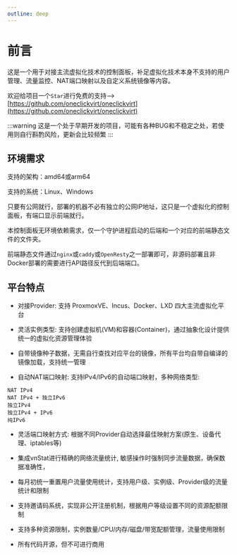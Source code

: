 ```yaml
---
outline: deep
---
```


# 前言

这是一个用于对接主流虚拟化技术的控制面板，补足虚拟化技术本身不支持的用户管理、流量监控、NAT端口映射以及自定义系统镜像等内容。

欢迎给项目一个```Star```进行免费的支持-->[https://github.com/oneclickvirt/oneclickvirt](https://github.com/oneclickvirt/oneclickvirt)

:::warning
这是一个处于早期开发的项目，可能有各种BUG和不稳定之处，若使用则自行斟酌风险，更新会比较频繁
:::

## 环境需求

支持的架构：amd64或arm64

支持的系统：Linux、Windows

只要有公网就行，部署的机器不必有独立的公网IP地址，这只是一个虚拟化的控制面板，有端口显示前端就行。

本控制面板无环境依赖需求，仅一个守护进程启动的后端和一个对应的前端静态文件的文件夹。

前端静态文件通过```nginx```或```caddy```或```OpenResty```之一部署即可，非源码部署且非Docker部署的需要进行API路径反代到后端端口。

## 平台特点

- 对接Provider: 支持 ProxmoxVE、Incus、Docker、LXD 四大主流虚拟化平台

- 灵活实例类型: 支持创建虚拟机(VM)和容器(Container)，通过抽象化设计提供统一的虚拟化资源管理体验

- 自带镜像种子数据，无需自行查找对应平台的镜像，所有平台均自带自编译的镜像加载，支持统一管理

- 自动NAT端口映射: 支持IPv4/IPv6的自动端口映射，多种网络类型:

```
NAT IPv4
NAT IPv4 + 独立IPv6
独立IPv4
独立IPv4 + IPv6
纯IPv6
```

- 灵活端口映射方式: 根据不同Provider自动选择最佳映射方案(原生、设备代理、iptables等)

- 集成vnStat进行精确的网络流量统计, 敏感操作时强制同步流量数据，确保数据准确性，

- 每月初统一重置用户流量使用统计，支持用户级、实例级、Provider级的流量统计和限制

- 支持邀请码系统，实现非公开注册机制，根据用户等级设置不同的资源配额限制

- 支持多种资源限制，实例数量/CPU/内存/磁盘/带宽配额管理，流量使用限制

- 所有代码开源，但不可进行商用